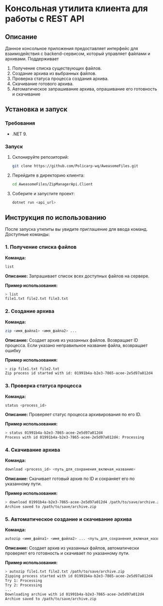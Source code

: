 # Консольная утилита клиента для работы с REST API

## Описание

Данное консольное приложения предоставляет интерфейс для взаимодействия с backend-сервисом, который управляет файлами и архивами. Поддерживает

1. Получение списка существующих файлов.
2. Создание архива из выбранных файлов.
3. Проверка статуса процесса создания архива.
4. Скачивание готового архива.
5. Автоматическое запрашивание архива, опрашивание его готовность и скачивание

## Установка и запуск

### Требования

- .NET 9.

### Запуск

1. Склонируйте репозиторий:
   ```bash
   git clone https://github.com/Policarp-wq/AweasomeFiles.git
   ```
2. Перейдите в директорию клиента:
   ```bash
   cd AweasomeFiles/ZipManagerApi.Client
   ```
3. Соберите и запустите проект:
   ```bash
   dotnet run <api_url>
   ```

## Инструкция по использованию

После запуска утилиты вы увидите приглашение для ввода команд. Доступные команды:

### 1. Получение списка файлов

**Команда:**

```bash
list
```

**Описание:**
Запрашивает список всех доступных файлов на сервере.

**Пример использования:**

```bash
> list
file1.txt file2.txt file3.txt
```

### 2. Создание архива

**Команда:**

```bash
zip <имя_файла1> <имя_файла2> ...
```

**Описание:**
Создает архив из указанных файлов. Возвращает ID процесса. Если указано неправильное название файла, возвращает ошибку

**Пример использования:**

```bash
> zip file1.txt file2.txt
Zip process id started with id: 01991b4a-b2e3-7865-acee-2e5d97a012d4
```

### 3. Проверка статуса процесса

**Команда:**

```bash
status <process_id>
```

**Описание:**
Проверяет статус процесса архивирования по его ID.

**Пример использования:**

```bash
> status 01991b4a-b2e3-7865-acee-2e5d97a012d4
Process with id 01991b4a-b2e3-7865-acee-2e5d97a012d4: Processing
```

### 4. Скачивание архива

**Команда:**

```bash
download <process_id> <путь_для_сохранения_включая_название>
```

**Описание:**
Скачивает готовый архив по ID и сохраняет его по указанному пути.

**Пример использования:**

```bash
> download 01991b4a-b2e3-7865-acee-2e5d97a012d4 /path/to/save/archive.zip
Archive saved to /path/to/save/archive.zip
```

### 5. Автоматическое создание и скачивание архива

**Команда:**

```bash
autozip <имя_файла1> <имя_файла2> ... <путь_для_сохранения_включая_название>
```

**Описание:**
Создает архив из указанных файлов, автоматически проверяет его готовность и скачивает по указанному пути.

**Пример использования:**

```bash
> autozip file1.txt file2.txt /path/to/save/archive.zip
Zipping process started with id 01991b4a-b2e3-7865-acee-2e5d97a012d4
Try 1: Processing
Try 2: Processing
...
Downloading archive with id 01991b4a-b2e3-7865-acee-2e5d97a012d4
Archive saved to /path/to/save/archive.zip
```
